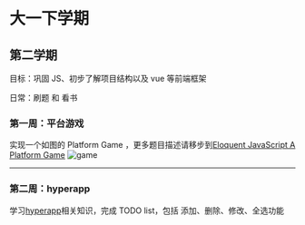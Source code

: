# 大一下学期

## 第二学期

目标：巩固 JS、初步了解项目结构以及 vue 等前端框架

日常：刷题 和 看书

### 第一周：平台游戏

实现一个如图的 Platform Game ，更多题目描述请移步到[Eloquent JavaScript A Platform Game](http://eloquentjavascript.net/16_game.html)
![game](http://g.recordit.co/jToUSjNpuT.gif)

---

### 第二周：hyperapp

学习[hyperapp](https://github.com/hyperapp/hyperapp)相关知识，完成 TODO list，包括 添加、删除、修改、全选功能
